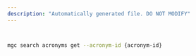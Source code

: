 ```yaml
---
description: "Automatically generated file. DO NOT MODIFY"
---
```


```bash


mgc search acronyms get --acronym-id {acronym-id}

```